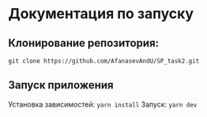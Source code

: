 # Документация по запуску

## Клонирование репозитория:

`git clone https://github.com/AfanasevAndU/SP_task2.git`

## Запуск приложения

Установка зависимостей: `yarn install`
Запуск: `yarn dev`

